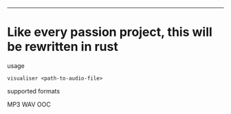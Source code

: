 ---
# Like every passion project, this will be rewritten in rust

usage

`visualiser <path-to-audio-file>`


supported formats

MP3
WAV
OOC

